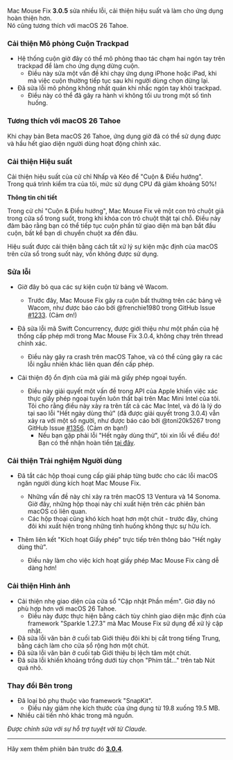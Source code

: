 Mac Mouse Fix **3.0.5** sửa nhiều lỗi, cải thiện hiệu suất và làm cho ứng dụng hoàn thiện hơn. \
Nó cũng tương thích với macOS 26 Tahoe.

### Cải thiện Mô phỏng Cuộn Trackpad

- Hệ thống cuộn giờ đây có thể mô phỏng thao tác chạm hai ngón tay trên trackpad để làm cho ứng dụng dừng cuộn.
    - Điều này sửa một vấn đề khi chạy ứng dụng iPhone hoặc iPad, khi mà việc cuộn thường tiếp tục sau khi người dùng chọn dừng lại.
- Đã sửa lỗi mô phỏng không nhất quán khi nhấc ngón tay khỏi trackpad.
    - Điều này có thể đã gây ra hành vi không tối ưu trong một số tình huống.



### Tương thích với macOS 26 Tahoe

Khi chạy bản Beta macOS 26 Tahoe, ứng dụng giờ đã có thể sử dụng được và hầu hết giao diện người dùng hoạt động chính xác.



### Cải thiện Hiệu suất

Cải thiện hiệu suất của cử chỉ Nhấp và Kéo để "Cuộn & Điều hướng". \
Trong quá trình kiểm tra của tôi, mức sử dụng CPU đã giảm khoảng 50%!

**Thông tin chi tiết**

Trong cử chỉ "Cuộn & Điều hướng", Mac Mouse Fix vẽ một con trỏ chuột giả trong cửa sổ trong suốt, trong khi khóa con trỏ chuột thật tại chỗ. Điều này đảm bảo rằng bạn có thể tiếp tục cuộn phần tử giao diện mà bạn bắt đầu cuộn, bất kể bạn di chuyển chuột xa đến đâu.

Hiệu suất được cải thiện bằng cách tắt xử lý sự kiện mặc định của macOS trên cửa sổ trong suốt này, vốn không được sử dụng.





### Sửa lỗi

- Giờ đây bỏ qua các sự kiện cuộn từ bảng vẽ Wacom.
    - Trước đây, Mac Mouse Fix gây ra cuộn bất thường trên các bảng vẽ Wacom, như được báo cáo bởi @frenchie1980 trong GitHub Issue [#1233](https://github.com/noah-nuebling/mac-mouse-fix/issues/1233). (Cảm ơn!)
    
- Đã sửa lỗi mã Swift Concurrency, được giới thiệu như một phần của hệ thống cấp phép mới trong Mac Mouse Fix 3.0.4, không chạy trên thread chính xác.
    - Điều này gây ra crash trên macOS Tahoe, và có thể cũng gây ra các lỗi ngẫu nhiên khác liên quan đến cấp phép.
- Cải thiện độ ổn định của mã giải mã giấy phép ngoại tuyến.
    - Điều này giải quyết một vấn đề trong API của Apple khiến việc xác thực giấy phép ngoại tuyến luôn thất bại trên Mac Mini Intel của tôi. Tôi cho rằng điều này xảy ra trên tất cả các Mac Intel, và đó là lý do tại sao lỗi "Hết ngày dùng thử" (đã được giải quyết trong 3.0.4) vẫn xảy ra với một số người, như được báo cáo bởi @toni20k5267 trong GitHub Issue [#1356](https://github.com/noah-nuebling/mac-mouse-fix/issues/1356). (Cảm ơn bạn!)
        - Nếu bạn gặp phải lỗi "Hết ngày dùng thử", tôi xin lỗi về điều đó! Bạn có thể nhận hoàn tiền [tại đây](https://redirect.macmousefix.com/?target=mmf-apply-for-refund).
     
     

### Cải thiện Trải nghiệm Người dùng

- Đã tắt các hộp thoại cung cấp giải pháp từng bước cho các lỗi macOS ngăn người dùng kích hoạt Mac Mouse Fix.
    - Những vấn đề này chỉ xảy ra trên macOS 13 Ventura và 14 Sonoma. Giờ đây, những hộp thoại này chỉ xuất hiện trên các phiên bản macOS có liên quan.
    - Các hộp thoại cũng khó kích hoạt hơn một chút - trước đây, chúng đôi khi xuất hiện trong những tình huống không thực sự hữu ích.
    
- Thêm liên kết "Kích hoạt Giấy phép" trực tiếp trên thông báo "Hết ngày dùng thử".
    - Điều này làm cho việc kích hoạt giấy phép Mac Mouse Fix càng dễ dàng hơn!

### Cải thiện Hình ảnh

- Cải thiện nhẹ giao diện của cửa sổ "Cập nhật Phần mềm". Giờ đây nó phù hợp hơn với macOS 26 Tahoe.
    - Điều này được thực hiện bằng cách tùy chỉnh giao diện mặc định của framework "Sparkle 1.27.3" mà Mac Mouse Fix sử dụng để xử lý cập nhật.
- Đã sửa lỗi văn bản ở cuối tab Giới thiệu đôi khi bị cắt trong tiếng Trung, bằng cách làm cho cửa sổ rộng hơn một chút.
- Đã sửa lỗi văn bản ở cuối tab Giới thiệu bị lệch tâm một chút.
- Đã sửa lỗi khiến khoảng trống dưới tùy chọn "Phím tắt..." trên tab Nút quá nhỏ.

### Thay đổi Bên trong

- Đã loại bỏ phụ thuộc vào framework "SnapKit".
    - Điều này giảm nhẹ kích thước của ứng dụng từ 19.8 xuống 19.5 MB.
- Nhiều cải tiến nhỏ khác trong mã nguồn.

*Được chỉnh sửa với sự hỗ trợ tuyệt vời từ Claude.*

---

Hãy xem thêm phiên bản trước đó [**3.0.4**](https://github.com/noah-nuebling/mac-mouse-fix/releases/tag/3.0.4).